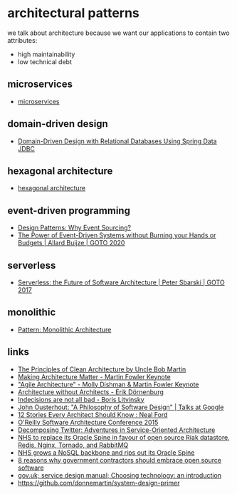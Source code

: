 
# architectural patterns


we talk about architecture because we want our applications to contain two attributes:
* high maintainability
* low technical debt


## microservices
* [microservices](microservices.md)


## domain-driven design
* [Domain-Driven Design with Relational Databases Using Spring Data JDBC](https://youtu.be/GOSW911Ox6s)


## hexagonal architecture
* [hexagonal architecture](hexagonal-architecture.md)


## event-driven programming
* [Design Patterns: Why Event Sourcing?](https://youtu.be/rUDN40rdly8)
* [The Power of Event-Driven Systems without Burning your Hands or Budgets | Allard Buijze | GOTO 2020](https://www.youtube.com/watch?v=Fso2OyguRuQ)


## serverless
* [Serverless: the Future of Software Architecture | Peter Sbarski | GOTO 2017](https://youtu.be/LAWjdZYrUgI)


## monolithic
* [Pattern: Monolithic Architecture](http://microservices.io/patterns/monolithic.html)



## links

* [The Principles of Clean Architecture by Uncle Bob Martin](https://youtu.be/o_TH-Y78tt4)
* [Making Architecture Matter - Martin Fowler Keynote](https://youtu.be/DngAZyWMGR0​)
* ["Agile Architecture" - Molly Dishman & Martin Fowler Keynote](https://www.youtube.com/watch?v=DngAZyWMGR0)
* [Architecture without Architects - Erik Dörnenburg](https://www.youtube.com/watch?v=qVyt3qQ_7TA)
* [Indecisions are not all bad - Boris Litvinsky](https://youtu.be/NB0C6BpO0Pg)
* [John Ousterhout: "A Philosophy of Software Design" | Talks at Google](https://youtu.be/bmSAYlu0NcY)
* [12 Stories Every Architect Should Know : Neal Ford](https://vimeo.com/233966656)
* [O'Reilly Software Architecture Conference 2015](https://www.youtube.com/playlist?list=PL055Epbe6d5aFJdvWNtTeg_UEHZEHdInE)
* [Decomposing Twitter: Adventures in Service-Oriented Architecture](https://www.infoq.com/presentations/twitter-soa)
* [NHS to replace its Oracle Spine in favour of open source Riak datastore, Redis, Nginx, Tornado, and RabbitMQ](http://www.pricare.co.uk/NHS_to_replace_its_Oracle_Spine_in_favour_of_open_source_Riak_datastore_Redis_Nginx_Tornado_RabbitMQ)
* [NHS grows a NoSQL backbone and rips out its Oracle Spine](http://www.theregister.co.uk/2014/09/09/nhs_spin2_rips_out_oracle/)
* [8 reasons why government contractors should embrace open source software](https://www.fedscoop.com/government-contractors-open-source-ben-balter/)
* [gov.uk; service design manual; Choosing technology: an introduction](https://www.gov.uk/service-manual/technology/choosing-technology-an-introduction)
* https://github.com/donnemartin/system-design-primer
